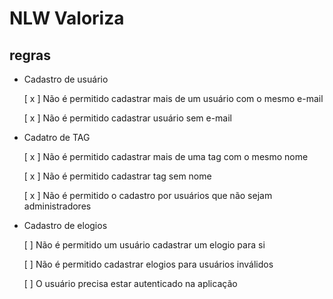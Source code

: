 # NLW Valoriza 

## regras

- Cadastro de usuário

    [ x ] Não é permitido cadastrar mais de um usuário com o mesmo e-mail

    [ x ] Não é permitido cadastrar usuário sem e-mail

- Cadatro de TAG

    [ x ] Não é permitido cadastrar mais de uma tag com o mesmo nome

    [ x ] Não é permitido cadastrar tag sem nome

    [ x ] Não é permitido o cadastro por usuários que não sejam administradores

- Cadastro de elogios

    [ ] Não é permitido um usuário cadastrar um elogio para si

    [ ] Não é permitido cadastrar elogios para usuários inválidos

    [ ] O usuário precisa estar autenticado na aplicação